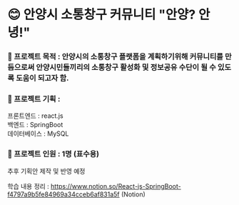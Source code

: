# 😊 안양시 소통창구 커뮤니티 "안양? 안녕!"


### 📌 프로젝트 목적 : 안양시의 소통창구 플랫폼을 계획하기위해 커뮤니티를 만듬으로써 안양시민들끼리의 소통창구 활성화 및 정보공유 수단이 될 수 있도록 도움이 되고자 함.

### 📌 프로젝트 기획 : 
프론트엔드 : react.js
</br>
백엔드 : SpringBoot
<br/>
데이터베이스 : MySQL

### 📌 프로젝트 인원 : 1명 (표수용)

추후 기획안 제작 및 반영 예정

학습 내용 정리 : https://www.notion.so/React-js-SpringBoot-f4797a9b5fe84969a34cceb6af831a5f (Notion)